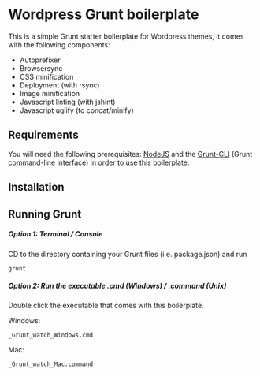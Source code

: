 # Wordpress Grunt boilerplate
This is a simple Grunt starter boilerplate for Wordpress themes, it comes with the following components:

* Autoprefixer
* Browsersync
* CSS minification
* Deployment (with rsync)
* Image minification
* Javascript linting (with jshint)
* Javascript uglify (to concat/minify)

## Requirements
You will need the following prerequisites: [NodeJS](https://nodejs.org/) and the [Grunt-CLI](http://gruntjs.com/) (Grunt command-line interface) in order to use this boilerplate.

## Installation

## Running Grunt

##### Option 1: Terminal / Console
CD to the directory containing your Grunt files (i.e. package.json) and run 
```
grunt
```

##### Option 2: Run the executable .cmd (Windows) / .command (Unix)
Double click the executable that comes with this boilerplate.

Windows: 
```
_Grunt_watch_Windows.cmd
```
Mac:
```
_Grunt_watch_Mac.command
```
